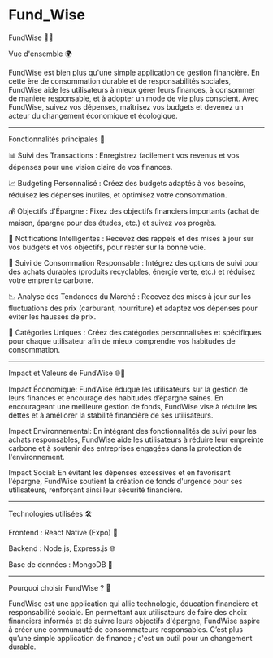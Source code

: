 # Fund_Wise

FundWise 📱💸

Vue d'ensemble 🌍

FundWise est bien plus qu'une simple application de gestion financière. En cette ère de consommation durable et de responsabilités sociales, FundWise aide les utilisateurs à mieux gérer leurs finances, à consommer de manière responsable, et à adopter un mode de vie plus conscient. Avec FundWise, suivez vos dépenses, maîtrisez vos budgets et devenez un acteur du changement économique et écologique.


---

Fonctionnalités principales 🚀

📊 Suivi des Transactions : Enregistrez facilement vos revenus et vos dépenses pour une vision claire de vos finances.

📈 Budgeting Personnalisé : Créez des budgets adaptés à vos besoins, réduisez les dépenses inutiles, et optimisez votre consommation.

💰 Objectifs d'Épargne : Fixez des objectifs financiers importants (achat de maison, épargne pour des études, etc.) et suivez vos progrès.

🔔 Notifications Intelligentes : Recevez des rappels et des mises à jour sur vos budgets et vos objectifs, pour rester sur la bonne voie.

🌿 Suivi de Consommation Responsable : Intégrez des options de suivi pour des achats durables (produits recyclables, énergie verte, etc.) et réduisez votre empreinte carbone.

📉 Analyse des Tendances du Marché : Recevez des mises à jour sur les fluctuations des prix (carburant, nourriture) et adaptez vos dépenses pour éviter les hausses de prix.

📌 Catégories Uniques : Créez des catégories personnalisées et spécifiques pour chaque utilisateur afin de mieux comprendre vos habitudes de consommation.



---

Impact et Valeurs de FundWise 🌐💚

Impact Économique:
FundWise éduque les utilisateurs sur la gestion de leurs finances et encourage des habitudes d’épargne saines. En encourageant une meilleure gestion de fonds, FundWise vise à réduire les dettes et à améliorer la stabilité financière de ses utilisateurs.

Impact Environnemental:
En intégrant des fonctionnalités de suivi pour les achats responsables, FundWise aide les utilisateurs à réduire leur empreinte carbone et à soutenir des entreprises engagées dans la protection de l'environnement.

Impact Social:
En évitant les dépenses excessives et en favorisant l'épargne, FundWise soutient la création de fonds d'urgence pour ses utilisateurs, renforçant ainsi leur sécurité financière.


---

Technologies utilisées 🛠️

Frontend : React Native (Expo) 📱

Backend : Node.js, Express.js 🌐

Base de données : MongoDB 💾



---

Pourquoi choisir FundWise ? 🌟

FundWise est une application qui allie technologie, éducation financière et responsabilité sociale. En permettant aux utilisateurs de faire des choix financiers informés et de suivre leurs objectifs d'épargne, FundWise aspire à créer une communauté de consommateurs responsables. C’est plus qu’une simple application de finance ; c'est un outil pour un changement durable.
